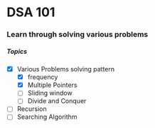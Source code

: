 # DSA 101

### Learn through solving various problems

##### Topics

- [x] Various Problems solving pattern
  - [x] frequency
  - [x] Multiple Pointers
  - [ ] Sliding window
  - [ ] Divide and Conquer
- [ ] Recursion
- [ ] Searching Algorithm
